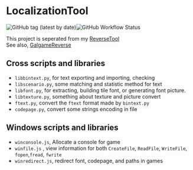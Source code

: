 # LocalizationTool

![GitHub tag (latest by date)](https://img.shields.io/github/v/tag/yurisizuku/reversetool?color=green&label=LocalizationTool)![GitHub Workflow Status](https://img.shields.io/github/actions/workflow/status/YuriSizuku/LocalizationTool/build_pyexe.yml?label=pyexe)  

This project is seperated from my [ReverseTool](https://github.com/YuriSizuku/ReverseTool)  
See also, [GalgameReverse](https://github.com/YuriSizuku/GalgameReverse)

## Cross scripts and libraries

* `libbintext.py`, for text exporting and importing, checking
* `libscenario.py`, some matching and statistic method for text  
* `libfont.py`, for extracting, building tile font, or generating font picture.  
* `libtexture.py`, something about texture and picture convert
* `ftext.py`, convert the `ftext` format made by `bintext.py`  
* `codepage.py`, convert some strings encoding in  file  

## Windows scripts and libraries

* `winconsole.js`,  Allocate a console for game  
* `winfile.js` , view information for both `CreateFile`, `ReadFile`, `WriteFile`, `fopen`,`fread`, `fwrite`  
* `winredirect.js`, redirect font, codepage, and paths in games  
